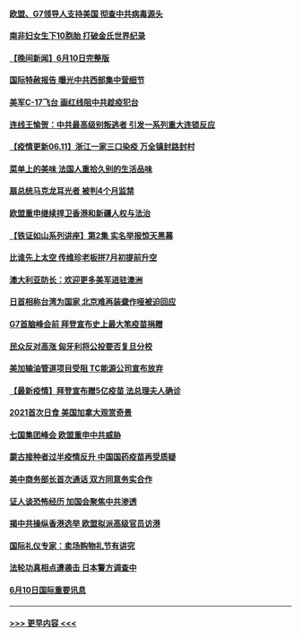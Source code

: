 #### [欧盟、G7领导人支持美国 彻查中共病毒源头](../pages/prog202/a103140070.md?t=06111201) 
#### [南非妇女生下10胞胎 打破金氏世界纪录](../pages/prog202/a103140107.md?t=06111201) 
#### [【晚间新闻】6月10日完整版](../pages/prog202/a103140044.md?t=06111201) 
#### [国际特赦报告 曝光中共西部集中营细节](../pages/prog202/a103139931.md?t=06111201) 
#### [美军C-17飞台 画红线阻中共趁疫犯台](../pages/prog202/a103138999.md?t=06111201) 
#### [连线王愉贺：中共最高级别叛逃者 引发一系列重大连锁反应](../pages/prog202/a103139112.md?t=06111201) 
#### [【疫情更新06.11】浙江一家三口染疫 万全镇封路封村](../pages/prog202/a103133785.md?t=06111201) 
#### [菜单上的美味 法国人重拾久别的生活品味](../pages/prog202/a103139911.md?t=06111201) 
#### [扇总统马克龙耳光者 被判4个月监禁](../pages/prog202/a103139913.md?t=06111201) 
#### [欧盟重申继续捍卫香港和新疆人权与法治](../pages/prog202/a103139928.md?t=06111201) 
#### [【铁证如山系列讲座】第2集 实名举报惊天黑幕](../pages/prog202/a103139907.md?t=06111201) 
#### [比谁先上太空 传维珍老板拼7月初提前升空](../pages/prog202/a103139903.md?t=06111201) 
#### [澳大利亚防长：欢迎更多美军进驻澳洲](../pages/prog202/a103139894.md?t=06111201) 
#### [日首相称台湾为国家 北京难再装聋作哑被迫回应](../pages/prog202/a103139828.md?t=06111201) 
#### [G7首脑峰会前 拜登宣布史上最大笔疫苗捐赠](../pages/prog202/a103139878.md?t=06111201) 
#### [民众反对高涨 匈牙利将公投要否复旦分校](../pages/prog202/a103139870.md?t=06111201) 
#### [美加输油管道项目受阻 TC能源公司宣布放弃](../pages/prog202/a103139729.md?t=06111201) 
#### [【最新疫情】拜登宣布赠5亿疫苗 法总理夫人确诊](../pages/prog202/a103139723.md?t=06111201) 
#### [2021首次日食 美国加拿大观赏奇景](../pages/prog202/a103139736.md?t=06111201) 
#### [七国集团峰会 欧盟重申中共威胁](../pages/prog202/a103139685.md?t=06111201) 
#### [蒙古接种者过半疫情反升 中国国药疫苗再受质疑](../pages/prog202/a103139606.md?t=06111201) 
#### [美中商务部长首次通话 双方同意务实合作](../pages/prog202/a103139637.md?t=06111201) 
#### [证人谈恐怖经历 加国会聚焦中共渗透](../pages/prog202/a103139625.md?t=06111201) 
#### [揭中共操纵香港选举 欧盟拟派高级官员访港](../pages/prog202/a103139484.md?t=06111201) 
#### [国际礼仪专家：卖场购物礼节有讲究](../pages/prog202/a103139433.md?t=06111201) 
#### [法轮功真相点遭袭击 日本警方调查中](../pages/prog202/a103139422.md?t=06111201) 
#### [6月10日国际重要讯息](../pages/prog202/a103139420.md?t=06111201) 

----
#### [ >>> 更早内容 <<< ](../indexes/prog202-earlier.md)

